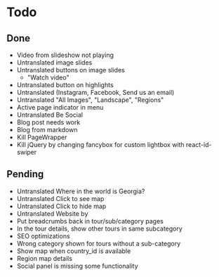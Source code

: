 # Todo

## Done

- Video from slideshow not playing
- Untranslated image slides
- Untranslated buttons on image slides
    - "Watch video"
- Untranslated button on highlights
- Untranslated (Instagram, Facebook, Send us an email)
- Untranslated "All Images", "Landscape", "Regions"
- Active page indicator in menu
- Untranslated Be Social
- Blog post needs work
- Blog from markdown
- Kill PageWrapper
- Kill jQuery by changing fancybox for custom lightbox with react-id-swiper

## Pending

- Untranslated Where in the world is Georgia?
- Untranslated Click to see map
- Untranslated Click to hide map
- Untranslated Website by
- Put breadcrumbs back in tour/sub/category pages
- In the tour details, show other tours in same subcategory
- SEO optimizations
- Wrong category shown for tours without a sub-category
- Show map when country_id is available
- Region map details
- Social panel is missing some functionality
